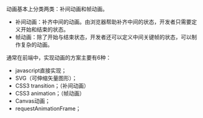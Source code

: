 动画基本上分类两类：补间动画和帧动画。

* 补间动画：补齐中间的动画。由浏览器帮助补齐中间的状态，开发者只需要定义开始和结束的状态。
* 帧动画：除了开始与结束状态，开发者还可以定义中间关键帧的状态，可以制作复杂的动画。

通常在前端中，实现动画的方案主要有6种：

* javascript直接实现；
* SVG（可伸缩矢量图形）；
* CSS3 transition；（补间动画）
* CSS3 animation；（帧动画）
* Canvas动画；
* requestAnimationFrame；